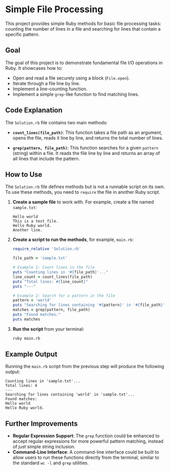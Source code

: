 # Simple File Processing

This project provides simple Ruby methods for basic file processing tasks: counting the number of lines in a file and searching for lines that contain a specific pattern.

## Goal

The goal of this project is to demonstrate fundamental file I/O operations in Ruby. It showcases how to:

- Open and read a file securely using a block (`File.open`).
- Iterate through a file line by line.
- Implement a line-counting function.
- Implement a simple `grep`-like function to find matching lines.

## Code Explanation

The `Solution.rb` file contains two main methods:

- **`count_lines(file_path)`**: This function takes a file path as an argument, opens the file, reads it line by line, and returns the total number of lines.

- **`grep(pattern, file_path)`**: This function searches for a given `pattern` (string) within a file. It reads the file line by line and returns an array of all lines that include the pattern.

## How to Use

The `Solution.rb` file defines methods but is not a runnable script on its own. To use these methods, you need to `require` the file in another Ruby script.

1.  **Create a sample file** to work with. For example, create a file named `sample.txt`:

    ```text
    Hello world
    This is a test file.
    Hello Ruby world.
    Another line.
    ```

2.  **Create a script to run the methods**, for example, `main.rb`:

    ```ruby
    require_relative 'Solution.rb'

    file_path = 'sample.txt'

    # Example 1: Count lines in the file
    puts "Counting lines in '#{file_path}'..."
    line_count = count_lines(file_path)
    puts "Total lines: #{line_count}"
    puts "---"

    # Example 2: Search for a pattern in the file
    pattern = 'world'
    puts "Searching for lines containing '#{pattern}' in '#{file_path}'..."
    matches = grep(pattern, file_path)
    puts "Found matches:"
    puts matches
    ```

3.  **Run the script** from your terminal:
    ```bash
    ruby main.rb
    ```

## Example Output

Running the `main.rb` script from the previous step will produce the following output:

```
Counting lines in 'sample.txt'...
Total lines: 4
---
Searching for lines containing 'world' in 'sample.txt'...
Found matches:
Hello world
Hello Ruby world.
```

## Further Improvements

- **Regular Expression Support**: The `grep` function could be enhanced to accept regular expressions for more powerful pattern matching, instead of just simple string inclusion.
- **Command-Line Interface**: A command-line interface could be built to allow users to run these functions directly from the terminal, similar to the standard `wc -l` and `grep` utilities.
